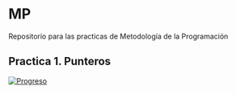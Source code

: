 # MP
Repositorio para las practicas de Metodología de la Programación

## Practica 1. Punteros

[![Progreso](https://img.shields.io/badge/MP-1---11-brightgreen.svg)]()

